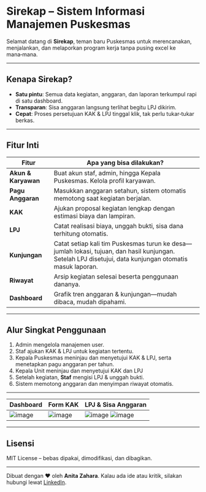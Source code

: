 # Sirekap – Sistem Informasi Manajemen Puskesmas

Selamat datang di **Sirekap**, teman baru Puskesmas untuk merencanakan, menjalankan, dan melaporkan program kerja tanpa pusing excel ke mana‑mana.

---

## Kenapa Sirekap?

* **Satu pintu**: Semua data kegiatan, anggaran, dan laporan terkumpul rapi di satu dashboard.
* **Transparan**: Sisa anggaran langsung terlihat begitu LPJ dikirim.
* **Cepat**: Proses persetujuan KAK & LPJ tinggal klik, tak perlu tukar‑tukar berkas.

---

## Fitur Inti

| Fitur               | Apa yang bisa dilakukan?                                                                                                                                               |
| ------------------- | ---------------------------------------------------------------------------                                                                                            |
| **Akun & Karyawan** | Buat akun staf, admin, hingga Kepala Puskesmas. Kelola profil karyawan.                                                                                                |
| **Pagu Anggaran**   | Masukkan anggaran setahun, sistem otomatis memotong saat kegiatan berjalan.                                                                                            |
| **KAK**             | Ajukan proposal kegiatan lengkap dengan estimasi biaya dan lampiran.                                                                                                   |
| **LPJ**             | Catat realisasi biaya, unggah bukti, sisa dana terhitung otomatis.                                                                                                     |
| **Kunjungan**       | Catat setiap kali tim Puskesmas turun ke desa—jumlah lokasi, tujuan, dan hasil kunjungan. Setelah LPJ disetujui, data kunjungan otomatis masuk laporan.                |
| **Riwayat**         | Arsip kegiatan selesai beserta penggunaan dananya.                                                                                                                     |
| **Dashboard**       | Grafik tren anggaran & kunjungan—mudah dibaca, mudah dipahami.                                                                                                         |

---

## Alur Singkat Penggunaan

1. Admin mengelola manajemen user.
2. Staf ajukan KAK & LPJ untuk kegiatan tertentu.
3. Kepala Puskesmas meninjau dan menyetujui KAK & LPJ, serta menetapkan pagu anggaran per tahun.
4. Kepala Unit meninjau dan menyetujui KAK dan LPJ
5. Setelah kegiatan, **Staf** mengisi LPJ & unggah bukti.
6. Sistem memotong anggaran dan menyimpan riwayat otomatis.

---

| Dashboard                       | Form KAK                      | LPJ & Sisa Anggaran      |
| ------------------------------- | ----------------------------- | ------------------------ |
| ![image](https://github.com/user-attachments/assets/8009c40c-204a-4615-80e1-1505c0ea67f5)| ![image](https://github.com/user-attachments/assets/3784a17b-5393-4786-b90b-6d240268020d)| ![image](https://github.com/user-attachments/assets/00b78b25-556f-4f56-b8c7-157f8788f782) ![image](https://github.com/user-attachments/assets/18f4224d-10e5-48b4-b244-008e0b604618)|




---

## Lisensi

MIT License – bebas dipakai, dimodifikasi, dan dibagikan.

---

Dibuat dengan ❤ oleh **Anita Zahara**. Kalau ada ide atau kritik, silakan hubungi lewat [LinkedIn](https://www.linkedin.com/in/anitazaharaa/).
